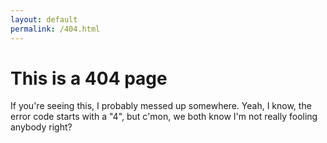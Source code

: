 ```yaml
---
layout: default
permalink: /404.html
---
```


# This is a 404 page

If you're seeing this, I probably messed up somewhere. Yeah, I know, the error code starts with a "4", but c'mon, we both know I'm not really fooling anybody right?
